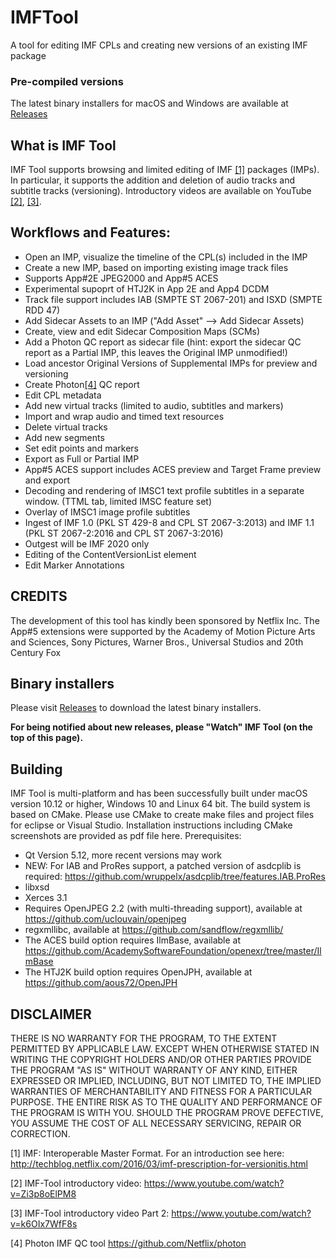 # IMFTool
A tool for editing IMF CPLs and creating new versions of an existing IMF package

### Pre-compiled versions
The latest binary installers for macOS and Windows are available at
[Releases](../../releases/)

## What is IMF Tool
IMF Tool supports browsing and limited editing of IMF [[1]](#imf-intro) packages (IMPs).
In particular, it supports the addition and deletion of audio tracks and subtitle tracks (versioning).
Introductory videos are available on YouTube [[2]](#imf-video), [[3]](#imf-video2).

## Workflows and Features:
-	Open an IMP, visualize the timeline of the CPL(s) included in the IMP
-	Create a new IMP, based on importing existing image track files
-	Supports App#2E JPEG2000 and App#5 ACES
-	Experimental supoprt of HTJ2K in App 2E and App4 DCDM 
-	Track file support includes IAB (SMPTE ST 2067-201) and ISXD (SMPTE RDD 47)
-	Add Sidecar Assets to an IMP ("Add Asset" --> Add Sidecar Assets)
-	Create, view and edit Sidecar Composition Maps (SCMs)
-	Add a Photon QC report as sidecar file (hint: export the sidecar QC report as a Partial IMP, this leaves the Original IMP unmodified!)
-	Load ancestor Original Versions of Supplemental IMPs for preview and versioning
- 	Create Photon[[4]](#photon) QC report
-	Edit CPL metadata
-	Add new virtual tracks (limited to audio, subtitles and markers)
-	Import and wrap audio and timed text resources
-	Delete virtual tracks
-	Add new segments
-	Set edit points and markers
-	Export as Full or Partial IMP
-	App#5 ACES support includes ACES preview and Target Frame preview and export
-	Decoding and rendering of IMSC1 text profile subtitles in a separate window. (TTML tab, limited IMSC feature set)
-	Overlay of IMSC1 image profile subtitles
-	Ingest of IMF 1.0 (PKL ST 429-8 and CPL ST 2067-3:2013) and IMF 1.1 (PKL ST 2067-2:2016 and CPL ST 2067-3:2016)
-	Outgest will be IMF 2020 only
-	Editing of the ContentVersionList element
-	Edit Marker Annotations

## CREDITS
The development of this tool has kindly been sponsored by Netflix Inc.
The App#5 extensions were supported by the Academy of Motion Picture Arts and Sciences, Sony Pictures, Warner Bros., Universal Studios and 20th Century Fox

## Binary installers
Please visit
[Releases](../../releases/)
to download the latest binary installers.

**For being notified about new releases, please "Watch" IMF Tool (on the top of this page).**


## Building
IMF Tool is multi-platform and has been successfully built under macOS version 10.12 or higher, Windows 10 and Linux 64 bit.
The build system is based on CMake. Please use CMake to create make files and project files for eclipse or Visual Studio. Installation instructions including CMake screenshots are provided as pdf file here.
Prerequisites:
-	Qt Version 5.12, more recent versions may work
-	NEW: For IAB and ProRes support, a patched version of asdcplib is required: https://github.com/wruppelx/asdcplib/tree/features.IAB.ProRes
-	libxsd
-	Xerces 3.1
-	Requires OpenJPEG 2.2 (with multi-threading support), available at https://github.com/uclouvain/openjpeg
-	regxmllibc, available at https://github.com/sandflow/regxmllib/
-	The ACES build option requires IlmBase, available at https://github.com/AcademySoftwareFoundation/openexr/tree/master/IlmBase
-	The HTJ2K build option requires OpenJPH, available at https://github.com/aous72/OpenJPH

## DISCLAIMER
  THERE IS NO WARRANTY FOR THE PROGRAM, TO THE EXTENT PERMITTED BY
APPLICABLE LAW.  EXCEPT WHEN OTHERWISE STATED IN WRITING THE COPYRIGHT
HOLDERS AND/OR OTHER PARTIES PROVIDE THE PROGRAM "AS IS" WITHOUT WARRANTY
OF ANY KIND, EITHER EXPRESSED OR IMPLIED, INCLUDING, BUT NOT LIMITED TO,
THE IMPLIED WARRANTIES OF MERCHANTABILITY AND FITNESS FOR A PARTICULAR
PURPOSE.  THE ENTIRE RISK AS TO THE QUALITY AND PERFORMANCE OF THE PROGRAM
IS WITH YOU.  SHOULD THE PROGRAM PROVE DEFECTIVE, YOU ASSUME THE COST OF
ALL NECESSARY SERVICING, REPAIR OR CORRECTION.



<a name="imf-intro"></a>[1] IMF: Interoperable Master Format. For an introduction see here:
http://techblog.netflix.com/2016/03/imf-prescription-for-versionitis.html

<a name="imf-video"></a>[2] IMF-Tool introductory video: https://www.youtube.com/watch?v=Zi3p8oElPM8

<a name="imf-video2"></a>[3] IMF-Tool introductory video Part 2: https://www.youtube.com/watch?v=k6OIx7WfF8s

<a name="photon"></a>[4] Photon IMF QC tool https://github.com/Netflix/photon


